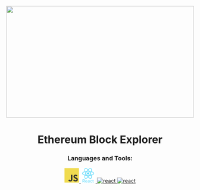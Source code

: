 <p align="center">
  <img src="https://media.giphy.com/media/l46Cy1rHbQ92uuLXa/giphy.gif" height="300px" width="100%">
</p>

<h1  align="center">Ethereum Block Explorer</h1>

<h3 align="center">Languages and Tools:</h3>
<p align="center"> <a href="https://developer.mozilla.org/en-US/docs/Web/JavaScript" target="_blank" rel="noreferrer"><img src="https://raw.githubusercontent.com/devicons/devicon/master/icons/javascript/javascript-original.svg" alt="javascript" width="40" height="40"/>
<a href="https://reactjs.org/" target="_blank" rel="noreferrer"> <img src="https://raw.githubusercontent.com/devicons/devicon/master/icons/react/react-original-wordmark.svg" alt="react" width="40" height="40"/>
<a href="https://docs.ethers.org/v5/" target="_blank" rel="noreferrer"> <img src="https://docs.ethers.org/v5/static/logo.svg" alt="react" width="40" height="40"/>
<a href="https://docs.alchemy.com/" target="_blank" rel="noreferrer"> <img src="https://assets-global.website-files.com/5f973c970bea5548ad4287ef/6088f4c7c34ad61ab10cdf72_horizontal-logo-onecolor-neutral-alchemy.svg" alt="react" width="40" height="40"/>

